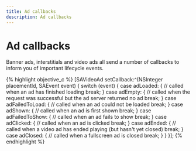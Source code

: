 ```yaml
---
title: Ad callbacks
description: Ad callbacks
---
```


# Ad callbacks

Banner ads, interstitials and video ads all send a number of callbacks to inform you of important lifecycle events.

{% highlight objective_c %}
[SAVideoAd setCallback:^(NSInteger placementId, SAEvent event) {
    switch (event) {
        case adLoaded: {
            // called when an ad has finished loading
            break;
        }
        case adEmpty: {
            // called when the request was successful but the ad server returned no ad
            break;
        }
        case adFailedToLoad: {
            // called when an ad could not be loaded
            break;
        }
        case adShown: {
            // called when an ad is first shown
            break;
        }
        case adFailedToShow: {
            // called when an ad fails to show
            break;
        }
        case adClicked: {
            // called when an ad is clicked
            break;
        }
        case adEnded: {
            // called when a video ad has ended playing (but hasn't yet closed)
            break;
        }
        case adClosed: {
            // called when a fullscreen ad is closed
            break;
        }
    }
}];
{% endhighlight %}
